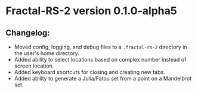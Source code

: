 # Fractal-RS-2 version 0.1.0-alpha5

## Changelog:

* Moved config, logging, and debug files to a `.fractal-rs-2` directory in the
  user's home directory.
* Added ability to select locations based on complex number instead of screen
  location.
* Added keyboard shortcuts for closing and creating new tabs.
* Added ability to generate a Julia/Fatou set from a point on a Mandelbrot set.
